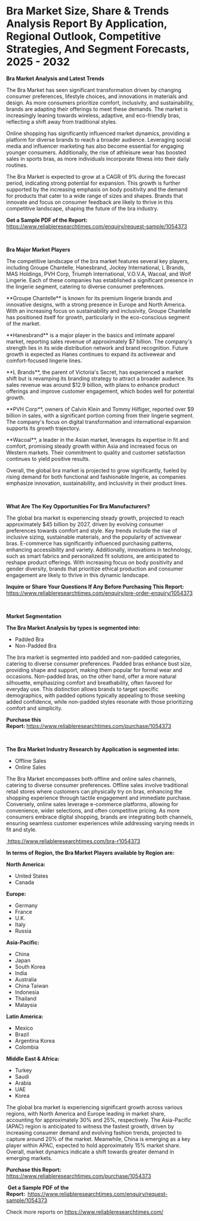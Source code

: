 <p><h1>Bra Market Size, Share & Trends Analysis Report By Application, Regional Outlook, Competitive Strategies, And Segment Forecasts, 2025 - 2032</h1></p><p><strong>Bra Market Analysis and Latest Trends</strong></p>
<p><p>The Bra Market has seen significant transformation driven by changing consumer preferences, lifestyle choices, and innovations in materials and design. As more consumers prioritize comfort, inclusivity, and sustainability, brands are adapting their offerings to meet these demands. The market is increasingly leaning towards wireless, adaptive, and eco-friendly bras, reflecting a shift away from traditional styles.</p><p>Online shopping has significantly influenced market dynamics, providing a platform for diverse brands to reach a broader audience. Leveraging social media and influencer marketing has also become essential for engaging younger consumers. Additionally, the rise of athleisure wear has boosted sales in sports bras, as more individuals incorporate fitness into their daily routines.</p><p>The Bra Market is expected to grow at a CAGR of 9% during the forecast period, indicating strong potential for expansion. This growth is further supported by the increasing emphasis on body positivity and the demand for products that cater to a wide range of sizes and shapes. Brands that innovate and focus on consumer feedback are likely to thrive in this competitive landscape, shaping the future of the bra industry.</p></p>
<p><strong>Get a Sample PDF of the Report:&nbsp;</strong> <a href="https://www.reliableresearchtimes.com/enquiry/request-sample/1054373?utm_campaign=2118&utm_medium=2&utm_source=Github&utm_content=ia&utm_term=06022025&utm_id=bra">https://www.reliableresearchtimes.com/enquiry/request-sample/1054373</a></p>
<p>&nbsp;</p>
<p><strong>Bra Major Market Players</strong></p>
<p><p>The competitive landscape of the bra market features several key players, including Groupe Chantelle, Hanesbrand, Jockey International, L Brands, MAS Holdings, PVH Corp, Triumph International, V.O.V.A, Wacoal, and Wolf Lingerie. Each of these companies has established a significant presence in the lingerie segment, catering to diverse consumer preferences.</p><p>**Groupe Chantelle** is known for its premium lingerie brands and innovative designs, with a strong presence in Europe and North America. With an increasing focus on sustainability and inclusivity, Groupe Chantelle has positioned itself for growth, particularly in the eco-conscious segment of the market.</p><p>**Hanesbrand** is a major player in the basics and intimate apparel market, reporting sales revenue of approximately $7 billion. The company's strength lies in its wide distribution network and brand recognition. Future growth is expected as Hanes continues to expand its activewear and comfort-focused lingerie lines.</p><p>**L Brands**, the parent of Victoria's Secret, has experienced a market shift but is revamping its branding strategy to attract a broader audience. Its sales revenue was around $12.9 billion, with plans to enhance product offerings and improve customer engagement, which bodes well for potential growth.</p><p>**PVH Corp**, owners of Calvin Klein and Tommy Hilfiger, reported over $9 billion in sales, with a significant portion coming from their lingerie segment. The company's focus on digital transformation and international expansion supports its growth trajectory.</p><p>**Wacoal**, a leader in the Asian market, leverages its expertise in fit and comfort, promising steady growth within Asia and increased focus on Western markets. Their commitment to quality and customer satisfaction continues to yield positive results.</p><p>Overall, the global bra market is projected to grow significantly, fueled by rising demand for both functional and fashionable lingerie, as companies emphasize innovation, sustainability, and inclusivity in their product lines.</p></p>
<p>&nbsp;</p>
<p><strong>What Are The Key Opportunities For Bra Manufacturers?</strong></p>
<p><p>The global bra market is experiencing steady growth, projected to reach approximately $45 billion by 2027, driven by evolving consumer preferences towards comfort and style. Key trends include the rise of inclusive sizing, sustainable materials, and the popularity of activewear bras. E-commerce has significantly influenced purchasing patterns, enhancing accessibility and variety. Additionally, innovations in technology, such as smart fabrics and personalized fit solutions, are anticipated to reshape product offerings. With increasing focus on body positivity and gender diversity, brands that prioritize ethical production and consumer engagement are likely to thrive in this dynamic landscape.</p></p>
<p><strong>Inquire or Share Your Questions If Any Before Purchasing This Report:</strong> <a href="https://www.reliableresearchtimes.com/enquiry/pre-order-enquiry/1054373?utm_campaign=2118&utm_medium=2&utm_source=Github&utm_content=ia&utm_term=06022025&utm_id=bra">https://www.reliableresearchtimes.com/enquiry/pre-order-enquiry/1054373</a></p>
<p>&nbsp;</p>
<p><strong>Market Segmentation</strong></p>
<p><strong>The Bra Market Analysis by types is segmented into:</strong></p>
<p><ul><li>Padded Bra</li><li>Non-Padded Bra</li></ul></p>
<p><p>The bra market is segmented into padded and non-padded categories, catering to diverse consumer preferences. Padded bras enhance bust size, providing shape and support, making them popular for formal wear and occasions. Non-padded bras, on the other hand, offer a more natural silhouette, emphasizing comfort and breathability, often favored for everyday use. This distinction allows brands to target specific demographics, with padded options typically appealing to those seeking added confidence, while non-padded styles resonate with those prioritizing comfort and simplicity.</p></p>
<p><strong>Purchase this Report:&nbsp;</strong><a href="https://www.reliableresearchtimes.com/purchase/1054373?utm_campaign=2118&utm_medium=2&utm_source=Github&utm_content=ia&utm_term=06022025&utm_id=bra">https://www.reliableresearchtimes.com/purchase/1054373</a></p>
<p>&nbsp;</p>
<p><strong>The Bra Market Industry Research by Application is segmented into:</strong></p>
<p><ul><li>Offline Sales</li><li>Online Sales</li></ul></p>
<p><p>The Bra Market encompasses both offline and online sales channels, catering to diverse consumer preferences. Offline sales involve traditional retail stores where customers can physically try on bras, enhancing the shopping experience through tactile engagement and immediate purchase. Conversely, online sales leverage e-commerce platforms, allowing for convenience, wider selections, and often competitive pricing. As more consumers embrace digital shopping, brands are integrating both channels, ensuring seamless customer experiences while addressing varying needs in fit and style.</p></p>
<p><a href="https://www.reliableresearchtimes.com/bra-r1054373?utm_campaign=2118&utm_medium=2&utm_source=Github&utm_content=ia&utm_term=06022025&utm_id=bra">&nbsp;https://www.reliableresearchtimes.com/bra-r1054373</a></p>
<p><strong>In terms of Region, the Bra Market Players available by Region are:</strong></p>
<p>
    <p> <strong> North America: </strong>
        <ul>
            <li>United States</li>
            <li>Canada</li>
        </ul>
        </p> 
    <p> <strong> Europe: </strong>
        <ul>
            <li>Germany</li>
            <li>France</li>
            <li>U.K.</li>
            <li>Italy</li>
            <li>Russia</li>
        </ul>
        </p> 
    <p> <strong> Asia-Pacific: </strong>
        <ul>
            <li>China</li>
            <li>Japan</li>
            <li>South Korea</li>
            <li>India</li>
            <li>Australia</li>
            <li>China Taiwan</li>
            <li>Indonesia</li>
            <li>Thailand</li>
            <li>Malaysia</li>
        </ul>
        </p> 
    <p> <strong> Latin America: </strong>
        <ul>
            <li>Mexico</li>
            <li>Brazil</li>
            <li>Argentina Korea</li>
            <li>Colombia</li>
        </ul>
        </p> 
    <p> <strong> Middle East & Africa: </strong>
        <ul>
            <li>Turkey</li>
            <li>Saudi</li>
            <li>Arabia</li>
            <li>UAE</li>
            <li>Korea</li>
        </ul>
    </p>
    </p>
<p><p>The global bra market is experiencing significant growth across various regions, with North America and Europe leading in market share, accounting for approximately 30% and 25%, respectively. The Asia-Pacific (APAC) region is anticipated to witness the fastest growth, driven by increasing consumer demand and evolving fashion trends, projected to capture around 20% of the market. Meanwhile, China is emerging as a key player within APAC, expected to hold approximately 15% market share. Overall, market dynamics indicate a shift towards greater demand in emerging markets.</p></p>
<p><strong>Purchase this Report: </strong><a href="https://www.reliableresearchtimes.com/purchase/1054373?utm_campaign=2118&utm_medium=2&utm_source=Github&utm_content=ia&utm_term=06022025&utm_id=bra">https://www.reliableresearchtimes.com/purchase/1054373</a></p>
<p>&nbsp;<strong>Get a Sample PDF of the Report:&nbsp;&nbsp;</strong><a href="https://www.reliableresearchtimes.com/enquiry/request-sample/1054373?utm_campaign=2118&utm_medium=2&utm_source=Github&utm_content=ia&utm_term=06022025&utm_id=bra">https://www.reliableresearchtimes.com/enquiry/request-sample/1054373</a></p>
<p><strong></strong></p>
<p>Check more reports on <a href="https://www.reliableresearchtimes.com/?utm_campaign=2118&utm_medium=2&utm_source=Github&utm_content=ia&utm_term=06022025&utm_id=bra">https://www.reliableresearchtimes.com/</a></p>